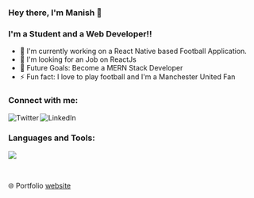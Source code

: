 ### Hey there, I'm Manish 👋


### I'm a Student and a Web Developer!!

- 🌱 I'm currently working on a React Native based Football Application.
- 👯 I'm looking for an Job on ReactJs 
- 🥅 Future Goals: Become a MERN Stack Developer 
- ⚡ Fun fact: I love to play football and I'm a Manchester United Fan



### Connect with me:
[<img align="left" alt="Twitter" src="https://skillicons.dev/icons?i=twitter" />][twitter]
[<img align="left" alt="LinkedIn" src="https://skillicons.dev/icons?i=linkedin" />][linkedin]

<br />

### Languages and Tools:

<p align="left">
  <a href="https://skillicons.dev">
    <img src="https://skillicons.dev/icons?i=js,ts,py,react,nodejs,nextjs,git,docker,rabbitmq" />
  </a>
</p>
<br/>

🌐 Portfolio [website]

[twitter]: https://twitter.com/manish17salian
[instagram]: https://www.instagram.com/manish17salian
[linkedin]: https://www.linkedin.com/in/manish17salian
[website]: https://manishsalian.vercel.app/






